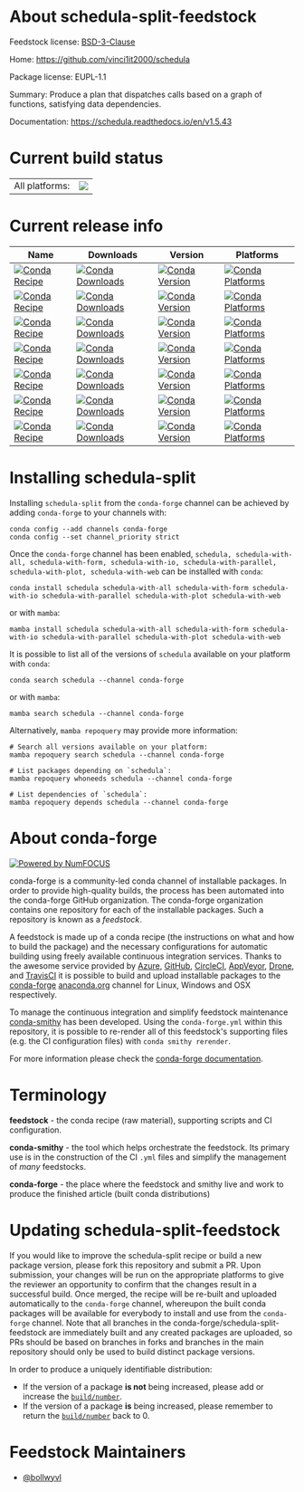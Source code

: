 About schedula-split-feedstock
==============================

Feedstock license: [BSD-3-Clause](https://github.com/conda-forge/schedula-feedstock/blob/main/LICENSE.txt)

Home: https://github.com/vinci1it2000/schedula

Package license: EUPL-1.1

Summary: Produce a plan that dispatches calls based on a graph of functions, satisfying
data dependencies.

Documentation: https://schedula.readthedocs.io/en/v1.5.43

Current build status
====================


<table><tr><td>All platforms:</td>
    <td>
      <a href="https://dev.azure.com/conda-forge/feedstock-builds/_build/latest?definitionId=6786&branchName=main">
        <img src="https://dev.azure.com/conda-forge/feedstock-builds/_apis/build/status/schedula-feedstock?branchName=main">
      </a>
    </td>
  </tr>
</table>

Current release info
====================

| Name | Downloads | Version | Platforms |
| --- | --- | --- | --- |
| [![Conda Recipe](https://img.shields.io/badge/recipe-schedula-green.svg)](https://anaconda.org/conda-forge/schedula) | [![Conda Downloads](https://img.shields.io/conda/dn/conda-forge/schedula.svg)](https://anaconda.org/conda-forge/schedula) | [![Conda Version](https://img.shields.io/conda/vn/conda-forge/schedula.svg)](https://anaconda.org/conda-forge/schedula) | [![Conda Platforms](https://img.shields.io/conda/pn/conda-forge/schedula.svg)](https://anaconda.org/conda-forge/schedula) |
| [![Conda Recipe](https://img.shields.io/badge/recipe-schedula--with--all-green.svg)](https://anaconda.org/conda-forge/schedula-with-all) | [![Conda Downloads](https://img.shields.io/conda/dn/conda-forge/schedula-with-all.svg)](https://anaconda.org/conda-forge/schedula-with-all) | [![Conda Version](https://img.shields.io/conda/vn/conda-forge/schedula-with-all.svg)](https://anaconda.org/conda-forge/schedula-with-all) | [![Conda Platforms](https://img.shields.io/conda/pn/conda-forge/schedula-with-all.svg)](https://anaconda.org/conda-forge/schedula-with-all) |
| [![Conda Recipe](https://img.shields.io/badge/recipe-schedula--with--form-green.svg)](https://anaconda.org/conda-forge/schedula-with-form) | [![Conda Downloads](https://img.shields.io/conda/dn/conda-forge/schedula-with-form.svg)](https://anaconda.org/conda-forge/schedula-with-form) | [![Conda Version](https://img.shields.io/conda/vn/conda-forge/schedula-with-form.svg)](https://anaconda.org/conda-forge/schedula-with-form) | [![Conda Platforms](https://img.shields.io/conda/pn/conda-forge/schedula-with-form.svg)](https://anaconda.org/conda-forge/schedula-with-form) |
| [![Conda Recipe](https://img.shields.io/badge/recipe-schedula--with--io-green.svg)](https://anaconda.org/conda-forge/schedula-with-io) | [![Conda Downloads](https://img.shields.io/conda/dn/conda-forge/schedula-with-io.svg)](https://anaconda.org/conda-forge/schedula-with-io) | [![Conda Version](https://img.shields.io/conda/vn/conda-forge/schedula-with-io.svg)](https://anaconda.org/conda-forge/schedula-with-io) | [![Conda Platforms](https://img.shields.io/conda/pn/conda-forge/schedula-with-io.svg)](https://anaconda.org/conda-forge/schedula-with-io) |
| [![Conda Recipe](https://img.shields.io/badge/recipe-schedula--with--parallel-green.svg)](https://anaconda.org/conda-forge/schedula-with-parallel) | [![Conda Downloads](https://img.shields.io/conda/dn/conda-forge/schedula-with-parallel.svg)](https://anaconda.org/conda-forge/schedula-with-parallel) | [![Conda Version](https://img.shields.io/conda/vn/conda-forge/schedula-with-parallel.svg)](https://anaconda.org/conda-forge/schedula-with-parallel) | [![Conda Platforms](https://img.shields.io/conda/pn/conda-forge/schedula-with-parallel.svg)](https://anaconda.org/conda-forge/schedula-with-parallel) |
| [![Conda Recipe](https://img.shields.io/badge/recipe-schedula--with--plot-green.svg)](https://anaconda.org/conda-forge/schedula-with-plot) | [![Conda Downloads](https://img.shields.io/conda/dn/conda-forge/schedula-with-plot.svg)](https://anaconda.org/conda-forge/schedula-with-plot) | [![Conda Version](https://img.shields.io/conda/vn/conda-forge/schedula-with-plot.svg)](https://anaconda.org/conda-forge/schedula-with-plot) | [![Conda Platforms](https://img.shields.io/conda/pn/conda-forge/schedula-with-plot.svg)](https://anaconda.org/conda-forge/schedula-with-plot) |
| [![Conda Recipe](https://img.shields.io/badge/recipe-schedula--with--web-green.svg)](https://anaconda.org/conda-forge/schedula-with-web) | [![Conda Downloads](https://img.shields.io/conda/dn/conda-forge/schedula-with-web.svg)](https://anaconda.org/conda-forge/schedula-with-web) | [![Conda Version](https://img.shields.io/conda/vn/conda-forge/schedula-with-web.svg)](https://anaconda.org/conda-forge/schedula-with-web) | [![Conda Platforms](https://img.shields.io/conda/pn/conda-forge/schedula-with-web.svg)](https://anaconda.org/conda-forge/schedula-with-web) |

Installing schedula-split
=========================

Installing `schedula-split` from the `conda-forge` channel can be achieved by adding `conda-forge` to your channels with:

```
conda config --add channels conda-forge
conda config --set channel_priority strict
```

Once the `conda-forge` channel has been enabled, `schedula, schedula-with-all, schedula-with-form, schedula-with-io, schedula-with-parallel, schedula-with-plot, schedula-with-web` can be installed with `conda`:

```
conda install schedula schedula-with-all schedula-with-form schedula-with-io schedula-with-parallel schedula-with-plot schedula-with-web
```

or with `mamba`:

```
mamba install schedula schedula-with-all schedula-with-form schedula-with-io schedula-with-parallel schedula-with-plot schedula-with-web
```

It is possible to list all of the versions of `schedula` available on your platform with `conda`:

```
conda search schedula --channel conda-forge
```

or with `mamba`:

```
mamba search schedula --channel conda-forge
```

Alternatively, `mamba repoquery` may provide more information:

```
# Search all versions available on your platform:
mamba repoquery search schedula --channel conda-forge

# List packages depending on `schedula`:
mamba repoquery whoneeds schedula --channel conda-forge

# List dependencies of `schedula`:
mamba repoquery depends schedula --channel conda-forge
```


About conda-forge
=================

[![Powered by
NumFOCUS](https://img.shields.io/badge/powered%20by-NumFOCUS-orange.svg?style=flat&colorA=E1523D&colorB=007D8A)](https://numfocus.org)

conda-forge is a community-led conda channel of installable packages.
In order to provide high-quality builds, the process has been automated into the
conda-forge GitHub organization. The conda-forge organization contains one repository
for each of the installable packages. Such a repository is known as a *feedstock*.

A feedstock is made up of a conda recipe (the instructions on what and how to build
the package) and the necessary configurations for automatic building using freely
available continuous integration services. Thanks to the awesome service provided by
[Azure](https://azure.microsoft.com/en-us/services/devops/), [GitHub](https://github.com/),
[CircleCI](https://circleci.com/), [AppVeyor](https://www.appveyor.com/),
[Drone](https://cloud.drone.io/welcome), and [TravisCI](https://travis-ci.com/)
it is possible to build and upload installable packages to the
[conda-forge](https://anaconda.org/conda-forge) [anaconda.org](https://anaconda.org/)
channel for Linux, Windows and OSX respectively.

To manage the continuous integration and simplify feedstock maintenance
[conda-smithy](https://github.com/conda-forge/conda-smithy) has been developed.
Using the ``conda-forge.yml`` within this repository, it is possible to re-render all of
this feedstock's supporting files (e.g. the CI configuration files) with ``conda smithy rerender``.

For more information please check the [conda-forge documentation](https://conda-forge.org/docs/).

Terminology
===========

**feedstock** - the conda recipe (raw material), supporting scripts and CI configuration.

**conda-smithy** - the tool which helps orchestrate the feedstock.
                   Its primary use is in the construction of the CI ``.yml`` files
                   and simplify the management of *many* feedstocks.

**conda-forge** - the place where the feedstock and smithy live and work to
                  produce the finished article (built conda distributions)


Updating schedula-split-feedstock
=================================

If you would like to improve the schedula-split recipe or build a new
package version, please fork this repository and submit a PR. Upon submission,
your changes will be run on the appropriate platforms to give the reviewer an
opportunity to confirm that the changes result in a successful build. Once
merged, the recipe will be re-built and uploaded automatically to the
`conda-forge` channel, whereupon the built conda packages will be available for
everybody to install and use from the `conda-forge` channel.
Note that all branches in the conda-forge/schedula-split-feedstock are
immediately built and any created packages are uploaded, so PRs should be based
on branches in forks and branches in the main repository should only be used to
build distinct package versions.

In order to produce a uniquely identifiable distribution:
 * If the version of a package **is not** being increased, please add or increase
   the [``build/number``](https://docs.conda.io/projects/conda-build/en/latest/resources/define-metadata.html#build-number-and-string).
 * If the version of a package **is** being increased, please remember to return
   the [``build/number``](https://docs.conda.io/projects/conda-build/en/latest/resources/define-metadata.html#build-number-and-string)
   back to 0.

Feedstock Maintainers
=====================

* [@bollwyvl](https://github.com/bollwyvl/)

